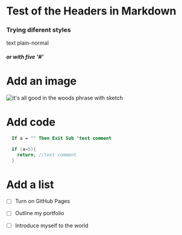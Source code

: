 # Test of the Headers in Markdown
### Trying diferent styles
text plain-normal
##### or with five '#'

# Add an image
![it's all good in the woods phrase with sketch](https://images.freeimages.com/image/previews/4fb/goodwoods-quote-badge-5690480.png)

# Add code
``` vb
  If a = "" Then Exit Sub 'test comment
```
``` c#
  if (a=5){
    return; //test comment
  }
```

# Add a list
- [ ] Turn on GitHub Pages
- [ ] Outline my portfolio
- [ ] Introduce myself to the world

